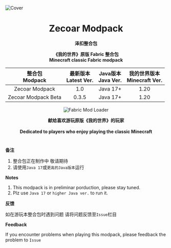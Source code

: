 ![Cover](https://github.com/ZfIxV/Zecoar-Modpack/blob/main/Zecoar%20Modpack%20-%20Header.png)
<div align="center">
  
# Zecoar Modpack
**泽扣整合包**

**《我的世界》原版 Fabric 整合包**                                        
**Minecraft classic Fabric modpack**

| 整合包</br>Modpack | 最新版本</br>Latest Ver. | Java版本</br>Java Ver. | 我的世界版本</br>Minecraft Ver. |
| :-: | :-: | :-: | :-: |
| Zecoar Modpack | 1.0 | Java 17+ | 1.20 |
| Zecoar Modpack Beta | 0.3.5 | Java 17+ | 1.20 |
<p>
    <img src="https://img.shields.io/badge/Mod%20Loader-Fabric-dbd0b4?style=flat" alt="Fabric Mod Loader" />
</p>

</div>

<div align="center">
  
**献给喜欢游玩原版《我的世界》的玩家**
<br><br>
**Dedicated to players who enjoy playing the classic Minecraft**
  
</div>

#               

**备注**

1.  <span id="ref2">整合包正在制作中 敬请期待</span>
2.  <span id="ref2">请使用`Java 17`或`更高的Java版本`运行</span>

**Notes**

1. <span id="ref1_en">This modpack is in preliminar porduction, please stay tuned.</span>
2. <span id="ref2_en">Plz use `Java 17` or `higher Java ver.` to run it.</span>    

**反馈**

如在游玩本整合包时遇到问题 请将问题反馈至`Issue`栏目

**Feedback**

If you encounter problems when playing this modpack, please feedback the problem to `Issue`
